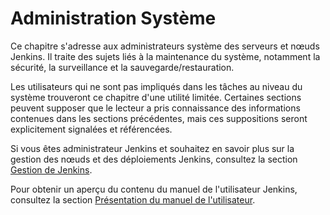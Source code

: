 # Administration Système

Ce chapitre s'adresse aux administrateurs système des serveurs et nœuds Jenkins. Il traite des sujets liés à la maintenance du système, notamment la sécurité, la surveillance et la sauvegarde/restauration.

Les utilisateurs qui ne sont pas impliqués dans les tâches au niveau du système trouveront ce chapitre d'une utilité limitée. Certaines sections peuvent supposer que le lecteur a pris connaissance des informations contenues dans les sections précédentes, mais ces suppositions seront explicitement signalées et référencées.

Si vous êtes administrateur Jenkins et souhaitez en savoir plus sur la gestion des nœuds et des déploiements Jenkins, consultez la section [Gestion de Jenkins](./gestion-presentation.md).

Pour obtenir un aperçu du contenu du manuel de l'utilisateur Jenkins, consultez la section [Présentation du manuel de l'utilisateur](./index.md).
